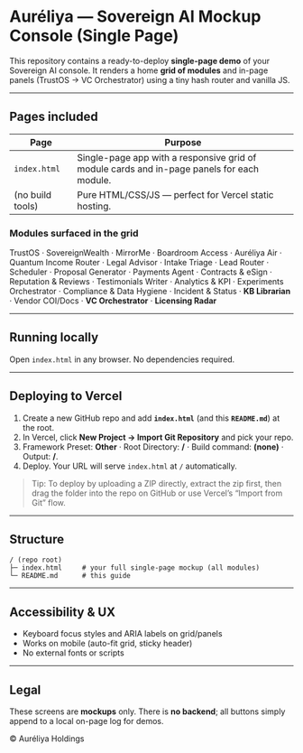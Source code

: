 # Auréliya — Sovereign AI Mockup Console (Single Page)

This repository contains a ready-to-deploy **single-page demo** of your Sovereign AI console. It renders a home **grid of modules** and in-page panels (TrustOS → VC Orchestrator) using a tiny hash router and vanilla JS.

---

## Pages included
| Page | Purpose |
| --- | --- |
| `index.html` | Single-page app with a responsive grid of module cards and in-page panels for each module. |
| (no build tools) | Pure HTML/CSS/JS — perfect for Vercel static hosting. |

### Modules surfaced in the grid
TrustOS · SovereignWealth · MirrorMe · Boardroom Access · Auréliya Air · Quantum Income Router · Legal Advisor · Intake Triage · Lead Router · Scheduler · Proposal Generator · Payments Agent · Contracts & eSign · Reputation & Reviews · Testimonials Writer · Analytics & KPI · Experiments Orchestrator · Compliance & Data Hygiene · Incident & Status · **KB Librarian** · Vendor COI/Docs · **VC Orchestrator** · **Licensing Radar**

---

## Running locally
Open `index.html` in any browser. No dependencies required.

---

## Deploying to Vercel
1. Create a new GitHub repo and add **`index.html`** (and this **`README.md`**) at the root.
2. In Vercel, click **New Project → Import Git Repository** and pick your repo.
3. Framework Preset: **Other** · Root Directory: **/** · Build command: **(none)** · Output: **/**.
4. Deploy. Your URL will serve `index.html` at `/` automatically.

> Tip: To deploy by uploading a ZIP directly, extract the zip first, then drag the folder into the repo on GitHub or use Vercel’s “Import from Git” flow.

---

## Structure
```
/ (repo root)
├─ index.html     # your full single-page mockup (all modules)
└─ README.md      # this guide
```

---

## Accessibility & UX
- Keyboard focus styles and ARIA labels on grid/panels
- Works on mobile (auto-fit grid, sticky header)
- No external fonts or scripts

---

## Legal
These screens are **mockups** only. There is **no backend**; all buttons simply append to a local on-page log for demos.

© Auréliya Holdings
